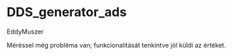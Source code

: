# DDS_generator_ads
 EddyMuszer

Méréssel még probléma van; funkcionalitását tenkintve jól küldi az értéket.
